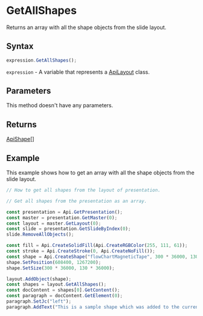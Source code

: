 # GetAllShapes

Returns an array with all the shape objects from the slide layout.

## Syntax

```javascript
expression.GetAllShapes();
```

`expression` - A variable that represents a [ApiLayout](../ApiLayout.md) class.

## Parameters

This method doesn't have any parameters.

## Returns

[ApiShape](../../ApiShape/ApiShape.md)[]

## Example

This example shows how to get an array with all the shape objects from the slide layout.

```javascript editor-pptx
// How to get all shapes from the layout of presentation.

// Get all shapes from the presentation as an array.

const presentation = Api.GetPresentation();
const master = presentation.GetMaster(0);
const layout = master.GetLayout(0);
const slide = presentation.GetSlideByIndex(0);
slide.RemoveAllObjects();

const fill = Api.CreateSolidFill(Api.CreateRGBColor(255, 111, 61));
const stroke = Api.CreateStroke(0, Api.CreateNoFill());
const shape = Api.CreateShape("flowChartMagneticTape", 300 * 36000, 130 * 36000, fill, stroke);
shape.SetPosition(608400, 1267200);
shape.SetSize(300 * 36000, 130 * 36000);

layout.AddObject(shape);
const shapes = layout.GetAllShapes();
const docContent = shapes[0].GetContent();
const paragraph = docContent.GetElement(0);
paragraph.SetJc("left");
paragraph.AddText("This is a sample shape which was added to the current layout.");

```
